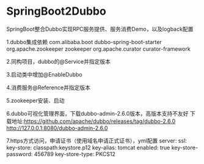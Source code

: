 # SpringBoot2Dubbo
SpringBoot整合Dubbo实现RPC服务提供、服务消费Demo，以及logback配置

1.dubbo集成依赖
<dependency>
	<groupId>com.alibaba.boot</groupId>
	<artifactId>dubbo-spring-boot-starter</artifactId>
</dependency>
<dependency>
	<groupId>org.apache.zookeeper</groupId>
	<artifactId>zookeeper</artifactId>
</dependency>
<dependency>
	<groupId>org.apache.curator</groupId>
	<artifactId>curator-framework</artifactId>
</dependency>

2.同构项目，dubbo的@Service并指定版本

3.启动类中增加@EnableDubbo

4.消费服务@Reference并指定版本

5.zookeeper安装、启动

6.dubbo可视化管理界面，下载dubbo-admin-2.6.0版本，高版本支持不友好
下载地址:https://github.com/apache/dubbo/releases/tag/dubbo-2.6.0
http://127.0.0.1:8080/dubbo-admin-2.6.0

7.https方式访问，申请证书（使用域名申请正式证书），yml配置
server:
  ssl:
    key-store: classpath:keystore.p12
    key-alias: tomcat
    enabled: true
    key-store-password: 456789
    key-store-type: PKCS12
